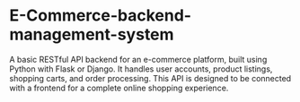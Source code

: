 # E-Commerce-backend-management-system
A basic RESTful API backend for an e-commerce platform, built using Python with Flask or Django. It handles user accounts, product listings, shopping carts, and order processing. This API is designed to be connected with a frontend for a complete online shopping experience.
